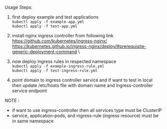 Usage Steps:
1. first deploy example and test applications \
`kubectl apply -f example-app.yml` \
`kubectl apply -f test-app.yml` 
2. install nginx ingress controller from following link \
https://github.com/kubernetes/ingress-nginx/ \
https://kubernetes.github.io/ingress-nginx/deploy/#prerequisite-generic-deployment-command \

3. now deploy ingress rules in respected namespace \
`kubectl apply -f example-ingress-rule.yml` \
`kubectl apply -f test-ingress-rule.yml`

4. point domain to ingress controller service and if want to test in local then update /etc/hosts file with domain name and ingress-controller service endpoint

NOTE :
- if want to use ingress-controller then all services type must be ClusterIP
- service, application-pods, and ingress-rule (ingress resource) must be in same namespace
